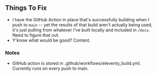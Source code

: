 ## Things To Fix

- I have the GitHub Action in place that's successfully building when I push to `main` -- yet the results of that build aren't actually being used, it's just pulling from whatever I've built locally and included in `/docs`. Need to figure that out.
- Y'know what would be good? Content.


### Notes
- GitHub action is stored in .github/workflows/eleventy_build.yml. Currently runs on every push to main.